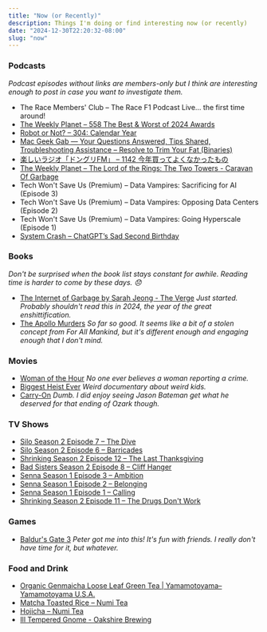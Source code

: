 ```yaml
---
title: "Now (or Recently)"
description: Things I'm doing or find interesting now (or recently)
date: "2024-12-30T22:20:32-08:00"
slug: "now"
---
```


### Podcasts

*Podcast episodes without links are members-only but I think are interesting enough to post in case you want to investigate them.*

- The Race Members' Club – The Race F1 Podcast Live… the first time around!
- [The Weekly Planet – 558 The Best & Worst of 2024 Awards](https://overcast.fm/+1HFL2u0V8)
- [Robot or Not? – 304: Calendar Year](https://overcast.fm/+Ep2SFHVtc)
- [Mac Geek Gab — Your Questions Answered, Tips Shared, Troubleshooting Assistance – Resolve to Trim Your Fat (Binaries)](https://overcast.fm/+6TZ-OD2a8)
- [楽しいラジオ「ドングリFM」 – 1142 今年買ってよくなかったもの](https://overcast.fm/+9ABJB170I)
- [The Weekly Planet – The Lord of the Rings: The Two Towers - Caravan Of Garbage](https://overcast.fm/+1HFLm4GHI)
- Tech Won't Save Us (Premium) – Data Vampires: Sacrificing for AI (Episode 3)
- Tech Won't Save Us (Premium) – Data Vampires: Opposing Data Centers (Episode 2)
- Tech Won't Save Us (Premium) – Data Vampires: Going Hyperscale (Episode 1)
- [System Crash – ChatGPT’s Sad Second Birthday](https://overcast.fm/+BL8c1L86Dc)

### Books

*Don't be surprised when the book list stays constant for awhile. Reading time is harder to come by these days. 😞*

- [The Internet of Garbage by Sarah Jeong - The Verge](https://www.theverge.com/2018/8/28/17777330/internet-of-garbage-book-sarah-jeong-online-harassment) *Just started. Probably shouldn't read this in 2024, the year of the great enshittification.*
- [The Apollo Murders](https://books.apple.com/us/book/the-apollo-murders/id1552671476) *So far so good. It seems like a bit of a stolen concept from For All Mankind, but it's different enough and engaging enough that I don't mind.*

### Movies

- [Woman of the Hour](https://www.themoviedb.org/movie/835113-woman-of-the-hour-2024) *No one ever believes a woman reporting a crime.*
- [Biggest Heist Ever](https://www.themoviedb.org/movie/1391409-biggest-heist-ever-2024) *Weird documentary about weird kids.*
- [Carry-On](https://www.themoviedb.org/movie/1005331-carry-on-2024) *Dumb. I did enjoy seeing Jason Bateman get what he deserved for that ending of Ozark though.*

### TV Shows

- [Silo Season 2 Episode 7 – The Dive](https://www.themoviedb.org/tv/125988-silo/season/2/episode/7)
- [Silo Season 2 Episode 6 – Barricades](https://www.themoviedb.org/tv/125988-silo/season/2/episode/6)
- [Shrinking Season 2 Episode 12 – The Last Thanksgiving](https://www.themoviedb.org/tv/136311-shrinking/season/2/episode/12)
- [Bad Sisters Season 2 Episode 8 – Cliff Hanger](https://www.themoviedb.org/tv/199318-bad-sisters/season/2/episode/8)
- [Senna Season 1 Episode 3 – Ambition](https://www.themoviedb.org/tv/211039-senna/season/1/episode/3)
- [Senna Season 1 Episode 2 – Belonging](https://www.themoviedb.org/tv/211039-senna/season/1/episode/2)
- [Senna Season 1 Episode 1 – Calling](https://www.themoviedb.org/tv/211039-senna/season/1/episode/1)
- [Shrinking Season 2 Episode 11 – The Drugs Don't Work](https://www.themoviedb.org/tv/136311-shrinking/season/2/episode/11)

### Games

- [Baldur's Gate 3](https://baldursgate3.game/) *Peter got me into this! It's fun with friends. I really don't have time for it, but whatever.*

### Food and Drink

- [Organic Genmaicha Loose Leaf Green Tea | Yamamotoyama– Yamamotoyama U.S.A.](https://yamamotoyama.com/products/organic-genmaicha-loose-green-tea)
- [Matcha Toasted Rice – Numi Tea](https://numitea.com/products/matcha-toasted-rice)
- [Hojicha – Numi Tea](https://numitea.com/collections/tea-bags/products/hojicha?_pos=4&_fid=a6aa6d029&_ss=c)
- [Ill Tempered Gnome - Oakshire Brewing](https://oakbrew.com/beers/ill-tempered-gnome/)
